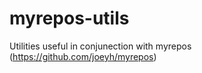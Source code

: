 myrepos-utils
=============

Utilities useful in conjunection with myrepos (https://github.com/joeyh/myrepos)
